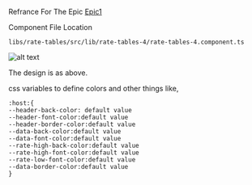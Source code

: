 Refrance For The Epic
[Epic1](https://rpsoftech.atlassian.net/browse/SHBULL-1)

Component File Location

`libs/rate-tables/src/lib/rate-tables-4/rate-tables-4.component.ts`

![alt text](https://github.com/rpsoftech/SharedBullion/blob/main/designs/table4.png?raw=true)

The design is as above.

css variables to define colors and other things like,

```
:host:{
--header-back-color: default value
--header-font-color:default value
--header-border-color:default value
--data-back-color:default value
--data-font-color:default value
--rate-high-back-color:default value
--rate-high-font-color:default value
--rate-low-font-color:default value
--data-border-color:default value
}
```
